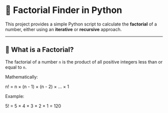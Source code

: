 # 🔢 Factorial Finder in Python

This project provides a simple Python script to calculate the **factorial** of a number, either using an **iterative** or **recursive** approach.

---

## 📘 What is a Factorial?

The factorial of a number `n` is the product of all positive integers less than or equal to `n`.

Mathematically:

n! = n × (n - 1) × (n - 2) × ... × 1

Example:

5! = 5 × 4 × 3 × 2 × 1 = 120
